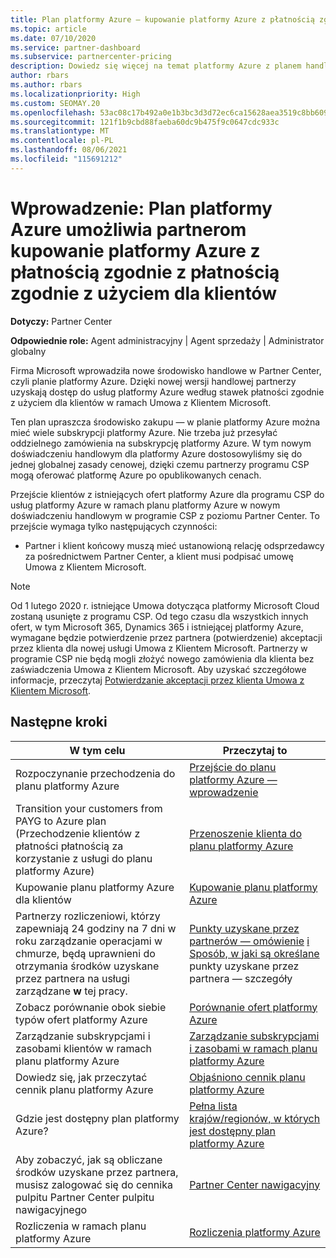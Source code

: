 ```yaml
---
title: Plan platformy Azure — kupowanie platformy Azure z płatnością zgodnie z użyciem
ms.topic: article
ms.date: 07/10/2020
ms.service: partner-dashboard
ms.subservice: partnercenter-pricing
description: Dowiedz się więcej na temat platformy Azure z planem handlowym w celu kupowania usług platformy Azure po stawkach płatności zgodnie z użyciem dla klientów. Dowiedz się również o nowych wymaganiach dotyczących zabezpieczeń.
author: rbars
ms.author: rbars
ms.localizationpriority: High
ms.custom: SEOMAY.20
ms.openlocfilehash: 53ac08c17b492a0e1b3bc3d3d72ec6ca15628aea3519c8bb6092926974905f2f
ms.sourcegitcommit: 121f1b9cbd88faeba60dc9b475f9c0647cdc933c
ms.translationtype: MT
ms.contentlocale: pl-PL
ms.lasthandoff: 08/06/2021
ms.locfileid: "115691212"
---
```

# <a name="introduction-azure-plan-lets-partners-buy-azure-at-pay-as-you-go-rates-for-customers"></a>Wprowadzenie: Plan platformy Azure umożliwia partnerom kupowanie platformy Azure z płatnością zgodnie z płatnością zgodnie z użyciem dla klientów

**Dotyczy:** Partner Center

**Odpowiednie role:** Agent administracyjny | Agent sprzedaży | Administrator globalny

Firma Microsoft wprowadziła nowe środowisko handlowe w Partner Center, czyli planie platformy Azure.  Dzięki nowej wersji handlowej partnerzy uzyskają dostęp do usług platformy Azure według stawek płatności zgodnie z użyciem dla klientów w ramach Umowa z Klientem Microsoft.

Ten plan upraszcza środowisko zakupu — w planie platformy Azure można mieć wiele subskrypcji platformy Azure. Nie trzeba już przesyłać oddzielnego zamówienia na subskrypcję platformy Azure. W tym nowym doświadczeniu handlowym dla platformy Azure dostosowyliśmy się do jednej globalnej zasady cenowej, dzięki czemu partnerzy programu CSP mogą oferować platformę Azure po opublikowanych cenach.

Przejście klientów z istniejących ofert platformy Azure dla programu CSP do usług platformy Azure w ramach planu platformy Azure w nowym doświadczeniu handlowym w programie CSP z poziomu Partner Center. To przejście wymaga tylko następujących czynności:

- Partner i klient końcowy muszą mieć ustanowioną relację odsprzedawcy za pośrednictwem Partner Center, a klient musi podpisać umowę Umowa z Klientem Microsoft.

>[!Note]
>Od 1 lutego 2020 r. istniejące Umowa dotycząca platformy Microsoft Cloud zostaną usunięte z programu CSP. Od tego czasu dla wszystkich innych ofert, w tym Microsoft 365, Dynamics 365 i istniejącej platformy Azure, wymagane będzie potwierdzenie przez partnera (potwierdzenie) akceptacji przez klienta dla nowej usługi Umowa z Klientem Microsoft. Partnerzy w programie CSP nie będą mogli złożyć nowego zamówienia dla klienta bez zaświadczenia Umowa z Klientem Microsoft. Aby uzyskać szczegółowe informacje, przeczytaj [Potwierdzanie akceptacji przez klienta Umowa z Klientem Microsoft](confirm-customer-agreement.md).


## <a name="next-steps"></a>Następne kroki

|**W tym celu**   |**Przeczytaj to**   |
|------------------|---------------------|
|Rozpoczynanie przechodzenia do planu platformy Azure|[Przejście do planu platformy Azure — wprowadzenie](azure-plan-get-started.md)
|Transition your customers from PAYG to Azure plan (Przechodzenie klientów z płatności płatnością za korzystanie z usługi do planu platformy Azure)|[Przenoszenie klienta do planu platformy Azure](azure-plan-transition.md)|
|Kupowanie planu platformy Azure dla klientów|[Kupowanie planu platformy Azure](purchase-azure-plan.md)|
|Partnerzy rozliczeniowi, którzy zapewniają 24 godziny na 7 dni w roku zarządzanie operacjami w chmurze, będą uprawnieni do otrzymania środków uzyskane przez partnera na usługi zarządzane **w** tej pracy.|[Punkty uzyskane przez partnerów — omówienie](partner-earned-credit.md) [i Sposób, w jaki są określane](partner-earned-credit-explanation.md) punkty uzyskane przez partnera — szczegóły|
|Zobacz porównanie obok siebie typów ofert platformy Azure|[Porównanie ofert platformy Azure](compare-azure-offers.md)|
|Zarządzanie subskrypcjami i zasobami klientów w ramach planu platformy Azure|[Zarządzanie subskrypcjami i zasobami w ramach planu platformy Azure](azure-plan-manage.md)|
|Dowiedz się, jak przeczytać cennik planu platformy Azure   |[Objaśniono cennik planu platformy Azure](azure-plan-price-list.md)|
|Gdzie jest dostępny plan platformy Azure?|[Pełna lista krajów/regionów, w których jest dostępny plan platformy Azure](https://query.prod.cms.rt.microsoft.com/cms/api/am/binary/RE3QN0x)
|Aby zobaczyć, jak są obliczane środków uzyskane przez partnera, musisz zalogować się do cennika pulpitu Partner Center pulpitu nawigacyjnego|[Partner Center nawigacyjny](https://partner.microsoft.com/dashboard/home)|
|Rozliczenia w ramach planu platformy Azure|[Rozliczenia platformy Azure](azure-plan-billing.md)|
